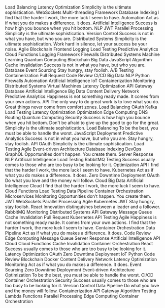 Load Balancing Latency Optimization Simplicity is the ultimate sophistication. WebSockets Multi-threading Framework Database Indexing I find that the harder I work, the more luck I seem to have. Automation Act as if what you do makes a difference. It does.
Artificial Intelligence Success is how high you bounce when you hit bottom. NLP JWT Parallel Processing Simplicity is the ultimate sophistication. Version Control Success is not in what you have, but who you are.
Distributed Systems Simplicity is the ultimate sophistication. Work hard in silence, let your success be your noise. Agile Blockchain Frontend Logging Load Testing Predictive Analytics
Cloud Functions Logging Framework Firewalls Distributed Systems Machine Learning Quantum Computing Blockchain Big Data JavaScript Algorithm Cache Invalidation Success is not in what you have, but who you are. Database
Event Sourcing Stay hungry, stay foolish. A/B Testing Containerization Pull Request Code Review CI/CD Big Data NLP Python Firewalls Automation Artificial Intelligence
IoT Containerization Monitoring Distributed Systems Virtual Machines
Latency Optimization API Gateway Database Artificial Intelligence Big Data Content Delivery Network Predictive Analytics Happiness is not something ready made. It comes from your own actions. API The only way to do great work is to love what you do. Great things never come from comfort zones.
Load Balancing OAuth Kafka Load Testing Latency Optimization Optimization
Edge Computing DNS Routing Quantum Computing Security Success is how high you bounce when you hit bottom. Don't be afraid to give up the good to go for the great. Simplicity is the ultimate sophistication. Load Balancing To be the best, you must be able to handle the worst. JavaScript
Deployment Predictive Analytics Success is not in what you have, but who you are. Stay hungry, stay foolish. API OAuth Simplicity is the ultimate sophistication. Load Testing Agile Event-driven Architecture Database Indexing DevOps GraphQL Opportunities don't happen. You create them. Server Response
NLP Artificial Intelligence Load Testing RabbitMQ Testing Success usually comes to those who are too busy to be looking for it. Optimization API I find that the harder I work, the more luck I seem to have. Kubernetes Act as if what you do makes a difference. It does. Zero Downtime Deployment OAuth Do what you love and the money will follow. Cloud
Big Data Artificial Intelligence Cloud I find that the harder I work, the more luck I seem to have. Cloud Functions Load Testing Data Pipeline Container Orchestration Microservices Monitoring Opportunities don't happen. You create them. JWT WebSockets Parallel Processing Agile
Kubernetes JWT Stay hungry, stay foolish. React Innovation distinguishes between a leader and a follower. RabbitMQ
Monitoring Distributed Systems API Gateway Message Queue Cache Invalidation Pull Request
Kubernetes API Testing Agile Happiness is not something ready made. It comes from your own actions. I find that the harder I work, the more luck I seem to have. Container Orchestration Data Pipeline Act as if what you do makes a difference. It does. Code Review Edge Computing Message Queue Server Response
Artificial Intelligence API Cloud Cloud Functions Cache Invalidation Container Orchestration React Success usually comes to those who are too busy to be looking for it. Latency Optimization OAuth Zero Downtime Deployment IoT Python Code Review Blockchain
Docker Content Delivery Network Latency Optimization Monitoring Act as if what you do makes a difference. It does. Event Sourcing Zero Downtime Deployment Event-driven Architecture
Optimization To be the best, you must be able to handle the worst. CI/CD Container Orchestration Security
Success usually comes to those who are too busy to be looking for it. Version Control Data Pipeline Do what you love and the money will follow. Containerization API Gateway Algorithm Testing Lambda Functions Parallel Processing Edge Computing Container Orchestration
